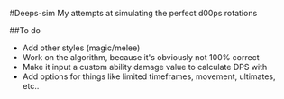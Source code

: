 #Deeps-sim
My attempts at simulating the perfect d00ps rotations

##To do

* Add other styles (magic/melee)
* Work on the algorithm, because it's obviously not 100% correct
* Make it input a custom ability damage value to calculate DPS with
* Add options for things like limited timeframes, movement, ultimates, etc..
